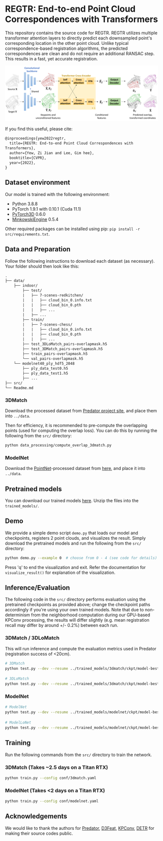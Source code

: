 # REGTR: End-to-end Point Cloud Correspondences with Transformers

This repository contains the source code for REGTR. REGTR utilizes multiple transformer attention layers to directly predict each downsampled point's corresponding location in the other point cloud. Unlike typical correspondence-based registration algorithms, the predicted correspondences are clean and do not require an additional RANSAC step. This results in a fast, yet accurate registration.

![REGTR Network Architecture](assets/regtr_network.png "REGTR Network Architecture")

If you find this useful, please cite:
```
@inproceedings{yew2022regtr,
  title={REGTR: End-to-end Point Cloud Correspondences with Transformers},
  author={Yew, Zi Jian and Lee, Gim hee},
  booktitle={CVPR},
  year={2022},
}
```



## Dataset environment

Our model is trained with the following environment:

* Python 3.8.8
* PyTorch 1.9.1 with   0.10.1 (Cuda 11.1)
* [PyTorch3D](https://github.com/facebookresearch/pytorch3d) 0.6.0
* [MinkowskiEngine](https://github.com/NVIDIA/MinkowskiEngine) 0.5.4

Other required packages can be installed using pip:  `pip install -r src/requirements.txt`.



## Data and Preparation

Follow the following instructions to download each dataset (as necessary). Your folder should then look like this:

```
.
├── data/
    ├── indoor/
        ├── test/
        |   ├── 7-scenes-redkitchen/
        |   |   ├── cloud_bin_0.info.txt
        |   |   ├── cloud_bin_0.pth
        |   |   ├── ...
        |   ├── ...
        ├── train/
        |   ├── 7-scenes-chess/
        |   |   ├── cloud_bin_0.info.txt
        |   |   ├── cloud_bin_0.pth
        |   |   ├── ...
        ├── test_3DLoMatch_pairs-overlapmask.h5
        ├── test_3DMatch_pairs-overlapmask.h5
        ├── train_pairs-overlapmask.h5
        └── val_pairs-overlapmask.h5
    └── modelnet40_ply_hdf5_2048
        ├── ply_data_test0.h5
        ├── ply_data_test1.h5
        ├── ...
├── src/
└── Readme.md
```

### 3DMatch

Download the processed dataset from [Predator project site](https://github.com/overlappredator/OverlapPredator), and place them into `../data`. 

Then for efficiency, it is recommended to pre-compute the overlapping points (used for computing the overlap loss). You can do this by running the following from the `src/` directory:

```bash
python data_processing/compute_overlap_3dmatch.py
```

### ModelNet

Download the [PointNet](https://github.com/charlesq34/pointnet)-processed dataset from [here](https://shapenet.cs.stanford.edu/media/modelnet40_ply_hdf5_2048.zip), and place it into `../data`.



## Pretrained models

You can download our trained models [here](https://github.com/yewzijian/RegTR/releases/download/v1/trained_models.zip). Unzip the files into the `trained_models/`.



## Demo

We provide a simple demo script `demo.py` that loads our model and checkpoints, registers 2 point clouds, and visualizes the result. Simply download the pretrained models and run the following from the `src/` directory:

```bash
python demo.py --example 0  # choose from 0 - 4 (see code for details)
```

Press 'q' to end the visualization and exit. Refer the documentation for `visualize_result()` for explanation of the visualization.



## Inference/Evaluation

The following code in the `src/` directory performs evaluation using the pretrained checkpoints as provided above; change the checkpoint paths accordingly if you're using your own trained models. Note that due to non-determinism from the neighborhood computation during our GPU-based KPConv processing, the results will differ slightly (e.g. mean registration recall may differ by around +/- 0.2%) between each run.

### 3DMatch / 3DLoMatch

This will run inference and compute the evaluation metrics used in Predator (registration success of <20cm).

```bash
# 3DMatch
python test.py --dev --resume ../trained_models/3dmatch/ckpt/model-best.pth --benchmark 3DMatch

# 3DLoMatch
python test.py --dev --resume ../trained_models/3dmatch/ckpt/model-best.pth --benchmark 3DLoMatch
```

### ModelNet

```bash
# ModelNet
python test.py --dev --resume ../trained_models/modelnet/ckpt/model-best.pth --benchmark ModelNet

# ModelLoNet
python test.py --dev --resume ../trained_models/modelnet/ckpt/model-best.pth --benchmark ModelNet
```



## Training

Run the following commands from the `src/` directory to train the network. 

### 3DMatch (Takes ~2.5 days on a Titan RTX)

```bash
python train.py --config conf/3dmatch.yaml
```

### ModelNet (Takes <2 days on a Titan RTX)

```bash
python train.py --config conf/modelnet.yaml
```



## Acknowledgements

We would like to thank the authors for [Predator](https://github.com/overlappredator/OverlapPredator), [D3Feat](https://github.com/XuyangBai/D3Feat.pytorch), [KPConv](https://github.com/HuguesTHOMAS/KPConv-PyTorch), [DETR](https://github.com/facebookresearch/detr) for making their source codes public.